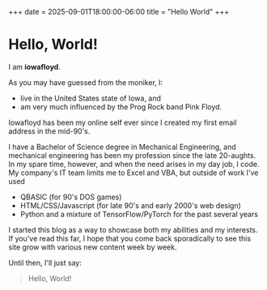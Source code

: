 +++
date = 2025-09-01T18:00:00-06:00
title = "Hello World"
+++

Hello, World!
=============

I am **iowafloyd**.

As you may have guessed from the moniker, I:
- live in the United States state of Iowa, and
- am very much influenced by the Prog Rock band Pink Floyd.

Iowafloyd has been my online self ever since I created my first email address in the mid-90's.

I have a Bachelor of Science degree in Mechanical Engineering, and mechanical engineering has been my profession since the late 20-aughts. In my spare time, however, and when the need arises in my day job, I code. My company's IT team limits me to Excel and VBA, but outside of work I've used
- QBASIC (for 90's DOS games)
- HTML/CSS/Javascript (for late 90's and early 2000's web design)
- Python and a mixture of TensorFlow/PyTorch for the past several years

I started this blog as a way to showcase both my abilities and my interests. If you've read this far, I hope that you come back sporadically to see this site grow with various new content week by week.

Until then, I'll just say:

> Hello, World!